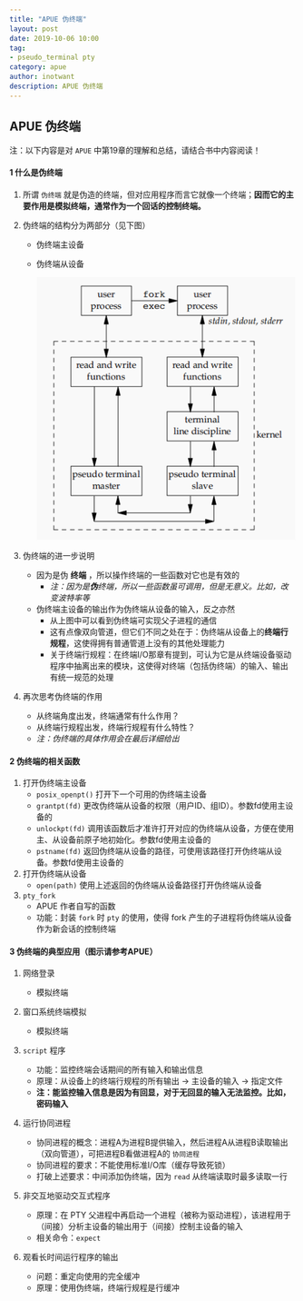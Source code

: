 ```yaml
---
title: "APUE 伪终端" 
layout: post
date: 2019-10-06 10:00
tag:
- pseudo_terminal pty
category: apue
author: inotwant
description: APUE 伪终端
---
```


## APUE 伪终端

注：以下内容是对  `APUE` 中第19章的理解和总结，请结合书中内容阅读！

#### 1 什么是伪终端

1. 所谓 `伪终端` 就是伪造的终端，但对应用程序而言它就像一个终端；**因而它的主要作用是模拟终端，通常作为一个回话的控制终端。**

2. 伪终端的结构分为两部分（见下图）

   - 伪终端主设备
   - 伪终端从设备

     ![伪终端的结构](https://raw.githubusercontent.com/INotWant/INotWant.github.io/master/assets/images/2019-10-06/pty_structure.png)

3. 伪终端的进一步说明

   - 因为是伪 **终端** ，所以操作终端的一些函数对它也是有效的
     - *注：因为是**伪**终端，所以一些函数虽可调用，但是无意义。比如，改变波特率等*
   - 伪终端主设备的输出作为伪终端从设备的输入，反之亦然
     - 从上图中可以看到伪终端可实现父子进程的通信
     - 这有点像双向管道，但它们不同之处在于：伪终端从设备上的**终端行规程**，这使得拥有普通管道上没有的其他处理能力
     - 关于终端行规程：在终端I/O那章有提到，可认为它是从终端设备驱动程序中抽离出来的模块，这使得对终端（包括伪终端）的输入、输出有统一规范的处理

4. 再次思考伪终端的作用

   - 从终端角度出发，终端通常有什么作用？
   - 从终端行规程出发，终端行规程有什么特性？
   - *注：伪终端的具体作用会在最后详细给出*

#### 2 伪终端的相关函数

1. 打开伪终端主设备
   - `posix_openpt()` 打开下一个可用的伪终端主设备
   - `grantpt(fd)` 更改伪终端从设备的权限（用户ID、组ID）。参数fd使用主设备的
   - `unlockpt(fd)` 调用该函数后才准许打开对应的伪终端从设备，方便在使用主、从设备前原子地初始化。参数fd使用主设备的
   - `pstname(fd)` 返回伪终端从设备的路径，可使用该路径打开伪终端从设备。参数fd使用主设备的
2. 打开伪终端从设备
   - `open(path)` 使用上述返回的伪终端从设备路径打开伪终端从设备
3. `pty_fork`
   - APUE 作者自写的函数
   - 功能：封装 `fork` 时 `pty` 的使用，使得 fork 产生的子进程将伪终端从设备作为新会话的控制终端

#### 3 伪终端的典型应用（图示请参考APUE）

1. 网络登录
   - 模拟终端

2. 窗口系统终端模拟
   - 模拟终端

3. `script` 程序

   - 功能：监控终端会话期间的所有输入和输出信息
   - 原理：从设备上的终端行规程的所有输出 -> 主设备的输入 -> 指定文件
   - **注：能监控输入信息是因为有回显，对于无回显的输入无法监控。比如，密码输入**

4. 运行协同进程

   - 协同进程的概念：进程A为进程B提供输入，然后进程A从进程B读取输出（双向管道），可把进程B看做进程A的 `协同进程`
   - 协同进程的要求：不能使用标准I/O库（缓存导致死锁）
   - 打破上述要求：中间添加伪终端，因为 `read` 从终端读取时最多读取一行

5. 非交互地驱动交互式程序

   - 原理：在 PTY 父进程中再启动一个进程（被称为驱动进程），该进程用于（间接）分析主设备的输出用于（间接）控制主设备的输入
   - 相关命令：`expect`

6. 观看长时间运行程序的输出

   - 问题：重定向使用的完全缓冲
   - 原理：使用伪终端，终端行规程是行缓冲